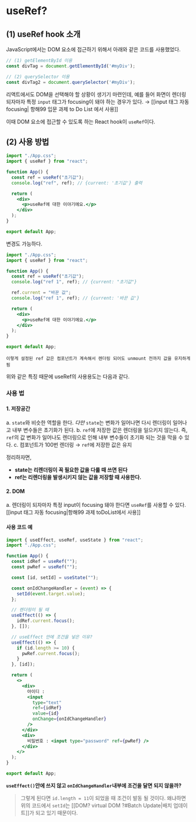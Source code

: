 # useRef?

## (1) useRef hook 소개

JavaScript에서는 DOM 요소에 접근하기 위해서 아래와 같은 코드를 사용했었다. 

```javascript
// (1) getElementById 이용
const divTag = document.getElementById('#myDiv');

// (2) querySelector 이용
const divTag2 = document.querySelector('#myDiv');
```

리액트에서도 DOM을 선택해야 할 상황이 생기기 마련인데, 예를 들어 화면이 렌더링 되자마자 특정 `input` 태그가 focusing이 돼야 하는 경우가 있다. → [[input 태그 자동 focusing| 항해99 입문 과제 to Do List 에서 사용]]

이때 DOM 요소에 접근할 수 있도록 하는 React hook이 `useRef`이다. 

## (2) 사용 방법

```jsx
import "./App.css";
import { useRef } from "react";

function App() {
  const ref = useRef("초기값");
  console.log("ref", ref); // {current: '초기값'} 출력

  return (
    <div>
      <p>useRef에 대한 이야기에요.</p>
    </div>
  );
}

export default App;
```

변경도 가능하다. 

```jsx
import "./App.css";
import { useRef } from "react";

function App() {
  const ref = useRef("초기값");
  console.log("ref 1", ref); // {current: "초기값"}

  ref.current = "바꾼 값";
  console.log("ref 1", ref); // {current: '바꾼 값'}

  return (
    <div>
      <p>useRef에 대한 이야기에요.</p>
    </div>
  );
}

export default App;
```

```ad-important
이렇게 설정된 ref 값은 컴포넌트가 계속해서 렌더링 되어도 unmount 전까지 값을 유지하게 됨
```

위와 같은 특징 때문에 useRef의 사용용도는 다음과 같다.

### 사용 법

#### 1. 저장공간

a. `state`와 비슷한 역할을 한다. _다만_ `state`는 변화가 일어나면 다시 렌더링이 일어나고 내부 변수들은 초기화가 된다. 
b. `ref`에 저장한 값은 렌더링을 일으키지 않는다. 즉, `ref`의 값 변화가 일어나도 렌더링으로 인해 내부 변수들이 초기화 되는 것을 막을 수 있다.
c. 컴포넌트가 100번 렌더링 → `ref`에 저장한 값은 유지

정리하자면, 
- **state는 리렌더링이 꼭 필요한 값을 다룰 때 쓰면 된다**
- **ref는 리렌더링을 발생시키지 않는 값을 저장할 때 사용한다.**

#### 2. DOM

a. 렌더링이 되자마자 특정 input이 focusing 돼야 한다면 `useRef`를 사용할 수 있다. 
[[input 태그 자동 focusing|항해99 과제 toDoList에서 사용]]

#### 사용 코드 예

```jsx
import { useEffect, useRef, useState } from "react";
import "./App.css";

function App() {
  const idRef = useRef("");
  const pwRef = useRef("");

  const [id, setId] = useState("");

  const onIdChangeHandler = (event) => {
    setId(event.target.value);
  };

  // 렌더링이 될 때
  useEffect(() => {
    idRef.current.focus();
  }, []);

  // useEffect 안에 조건을 넣은 이유?
  useEffect(() => {
    if (id.length >= 10) {
      pwRef.current.focus();
    }
  }, [id]);

  return (
    <>
      <div>
        아이디 :
        <input
          type="text"
          ref={idRef}
          value={id}
          onChange={onIdChangeHandler}
        />
      </div>
      <div>
        비밀번호 : <input type="password" ref={pwRef} />
      </div>
    </>
  );
}

export default App;
```

**`useEffect()`안에 쓰지 않고 `onIdChangeHandler`내부에 조건을 달면 되지 않을까?**

> 그렇게 된다면 `id.length = 11`이 되었을 때 조건이 발동 될 것이다. 
> 왜냐하면 위의 코드에서 `setId`는 [[DOM? virtual DOM ?#Batch Update|배치 업데이트]]가 되고 있기 때문이다. 